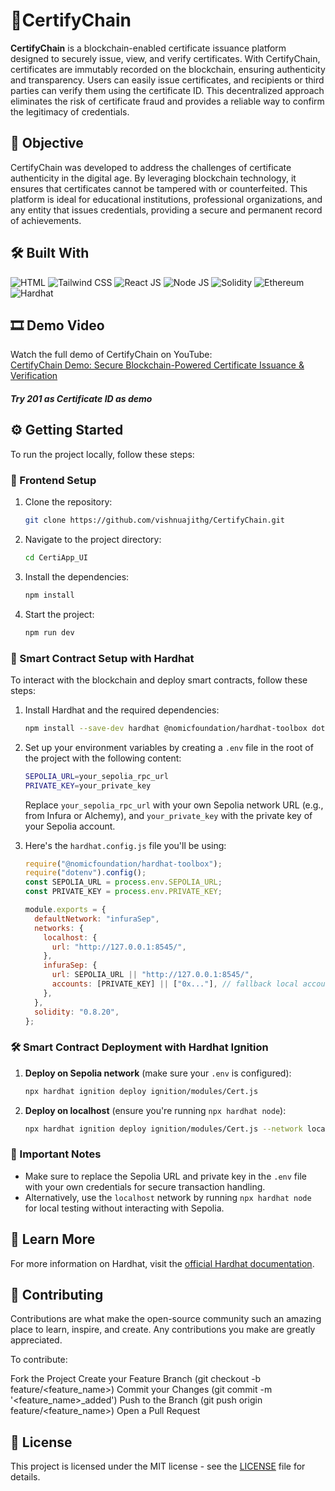 # 🏅CertifyChain

**CertifyChain** is a blockchain-enabled certificate issuance platform designed to securely issue, view, and verify certificates. With CertifyChain, certificates are immutably recorded on the blockchain, ensuring authenticity and transparency. Users can easily issue certificates, and recipients or third parties can verify them using the certificate ID. This decentralized approach eliminates the risk of certificate fraud and provides a reliable way to confirm the legitimacy of credentials.

## 🎯 Objective

CertifyChain was developed to address the challenges of certificate authenticity in the digital age. By leveraging blockchain technology, it ensures that certificates cannot be tampered with or counterfeited. This platform is ideal for educational institutions, professional organizations, and any entity that issues credentials, providing a secure and permanent record of achievements.

## 🛠️ Built With

  ![HTML](https://img.shields.io/badge/HTML-000000?style=flat&logo=html5&logoColor=E34F26&logoHeight=40)
  ![Tailwind CSS](https://img.shields.io/badge/Tailwind%20CSS-38B2AC?style=flat&logo=tailwindcss&logoColor=white)
 ![React JS](https://img.shields.io/badge/React-61DAFB?style=flat&logo=react&logoColor=black)
  ![Node JS](https://img.shields.io/badge/Node.js-339933?style=flat&logo=nodedotjs&logoColor=white)
 ![Solidity](https://img.shields.io/badge/Solidity-363636?style=flat&logo=solidity&logoColor=white)
 ![Ethereum](https://img.shields.io/badge/Ethereum-3C3C3D?style=flat&logo=ethereum&logoColor=white)
 ![Hardhat](https://img.shields.io/badge/Hardhat-ff6c37?style=flat&logo=hardhat&logoColor=white)


## 🎞️ Demo Video

Watch the full demo of CertifyChain on YouTube:  
[CertifyChain Demo: Secure Blockchain-Powered Certificate Issuance & Verification](https://youtu.be/HcLNTSJdaNY)

##### Try 201 as Certificate ID as demo 

## ⚙️ Getting Started

To run the project locally, follow these steps:

### 🚀 Frontend Setup

1. Clone the repository:
    ```bash
    git clone https://github.com/vishnuajithg/CertifyChain.git
    ```
2. Navigate to the project directory:
    ```bash
    cd CertiApp_UI
    ```
3. Install the dependencies:
    ```bash
    npm install
    ```
4. Start the project:
    ```bash
    npm run dev
    ```

### 🔗 Smart Contract Setup with Hardhat

To interact with the blockchain and deploy smart contracts, follow these steps:

1. Install Hardhat and the required dependencies:
    ```bash
    npm install --save-dev hardhat @nomicfoundation/hardhat-toolbox dotenv
    ```

2. Set up your environment variables by creating a `.env` file in the root of the project with the following content:
    ```bash
    SEPOLIA_URL=your_sepolia_rpc_url
    PRIVATE_KEY=your_private_key
    ```

    Replace `your_sepolia_rpc_url` with your own Sepolia network URL (e.g., from Infura or Alchemy), and `your_private_key` with the private key of your Sepolia account.

3. Here's the `hardhat.config.js` file you'll be using:

    ```javascript
    require("@nomicfoundation/hardhat-toolbox");
    require("dotenv").config();
    const SEPOLIA_URL = process.env.SEPOLIA_URL;
    const PRIVATE_KEY = process.env.PRIVATE_KEY;

    module.exports = {
      defaultNetwork: "infuraSep",
      networks: {
        localhost: {
          url: "http://127.0.0.1:8545/",
        },
        infuraSep: {
          url: SEPOLIA_URL || "http://127.0.0.1:8545/",
          accounts: [PRIVATE_KEY] || ["0x..."], // fallback local account
        },
      },
      solidity: "0.8.20",
    };
    ```

### 🛠️ Smart Contract Deployment with Hardhat Ignition

1. **Deploy on Sepolia network** (make sure your `.env` is configured):
    ```bash
    npx hardhat ignition deploy ignition/modules/Cert.js
    ```

2. **Deploy on localhost** (ensure you're running `npx hardhat node`):
    ```bash
    npx hardhat ignition deploy ignition/modules/Cert.js --network localhost
    ```

### 🔑 Important Notes

- Make sure to replace the Sepolia URL and private key in the `.env` file with your own credentials for secure transaction handling.
- Alternatively, use the `localhost` network by running `npx hardhat node` for local testing without interacting with Sepolia.

## 📖 Learn More

For more information on Hardhat, visit the [official Hardhat documentation](https://hardhat.org/getting-started).


## 🤝 Contributing
Contributions are what make the open-source community such an amazing place to learn, inspire, and create. Any contributions you make are greatly appreciated.

To contribute:

Fork the Project
Create your Feature Branch (git checkout -b feature/<feature_name>)
Commit your Changes (git commit -m '<feature_name>_added')
Push to the Branch (git push origin feature/<feature_name>)
Open a Pull Request

## 📄 License
This project is licensed under the MIT license - see the [LICENSE](LICENSE) file for details.

